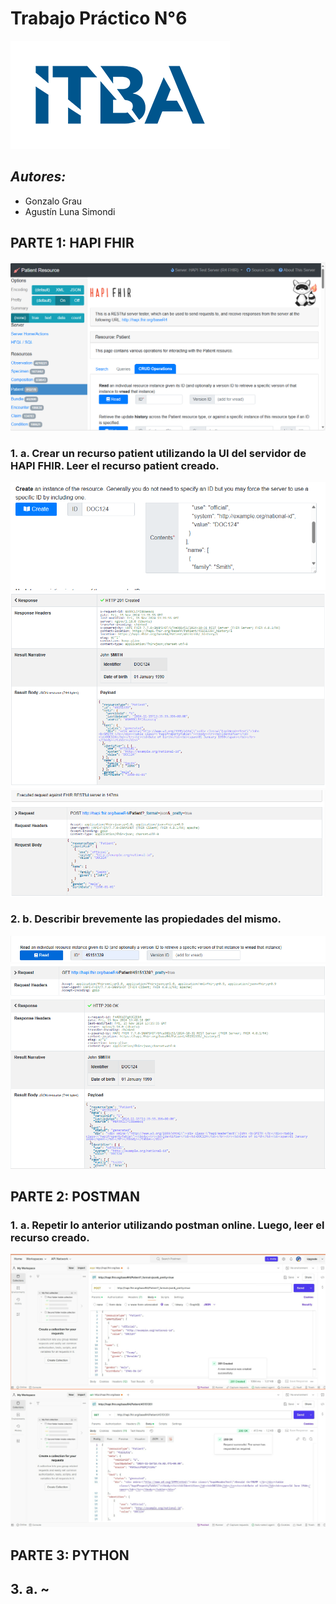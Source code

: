 # Trabajo Práctico N°6
![image](Imagenes/logoitba.png)

## _Autores:_ 
* Gonzalo Grau
* Agustín Luna Simondi

## **PARTE 1:** HAPI FHIR
![image](Imagenes/pagina_inicial_hapifhir.png)

### 1. a. Crear un recurso patient utilizando la UI del servidor de HAPI FHIR. Leer el recurso patient creado.

![image](Imagenes/crear_recurso_1a.png)
![image](Imagenes/recurso_generado_1a.png)
![image](Imagenes/recurso_request_1a.png)



### 2. b. Describir brevemente las propiedades del mismo.

![image](Imagenes/solicitar_lectura_1b.png)
![image](Imagenes/lectura_generada_1b.png)

## **PARTE 2:** POSTMAN

### 1. a.  Repetir lo anterior utilizando postman online. Luego, leer el recurso creado.
![image](Imagenes/recurso_postman_2.png)
![image](Imagenes/lectura_postman_2.png)

## **PARTE 3:** PYTHON

## 3. a. ~

